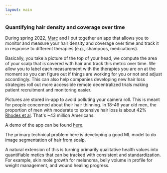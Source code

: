 ```yaml
---
layout: main
---
```


### Quantifying hair density and coverage over time

During spring 2022, [Marc](https://www.linkedin.com/in/marc-d-mello) and I put together an app that allows you to monitor and measure your hair density and coverage over time and track it in response to different therapies (e.g., shampoos, medications). 

Basically, you take a picture of the top of your head, we compute the area of your scalp that is covered with hair and track this metric over time. We allow you to label each measurement with the therapies you are on at the moment so you can figure out if things are working for you or not and adjust accordingly. This can also help companies developing new hair loss strategies roll out more accessible remote decentralized trials making patient recruitment and monitoring easier. 

Pictures are stored in-app to avoid polluting your camera roll. This is meant for people concerned about their hair thinning. In 18-49 year old men, the proportion of men with moderate to extensive hair loss is about 42% [Rhodes et al](https://pubmed.ncbi.nlm.nih.gov/9865198/). That's ~43 million Americans. 

A demo of the app can be found [here](https://www.youtube.com/watch?v=4mOnFqH24XQ). 

The primary technical problem here is developing a good ML model to do image segmentation of hair from scalp. 

A natural extension of this is turning primarily qualitative health values into quantifiable metics that can be tracked with consistent and standardization. For example, skin mole growth for melanoma, belly volume in profile for weight management, and wound healing progress.